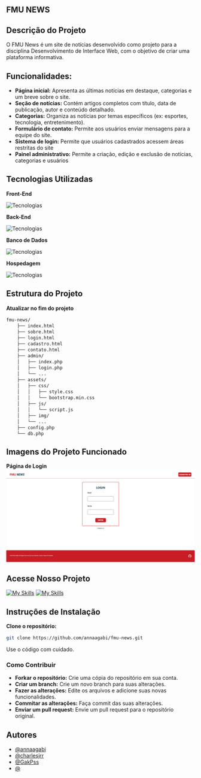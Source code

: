 ## FMU NEWS

## Descrição do Projeto
O FMU News é um site de notícias desenvolvido como projeto para a disciplina Desenvolvimento de Interface Web, com o objetivo de criar uma plataforma informativa.

## Funcionalidades:

- **Página inicial:** Apresenta as últimas notícias em destaque, categorias e um breve sobre o site.
- **Seção de notícias:** Contém artigos completos com título, data de publicação, autor e conteúdo detalhado.
- **Categorias:** Organiza as notícias por temas específicos (ex: esportes, tecnologia, entretenimento).
- **Formulário de contato:** Permite aos usuários enviar mensagens para a equipe do site.
- **Sistema de login:** Permite que usuários cadastrados acessem áreas restritas do site
- **Painel administrativo:** Permite a criação, edição e exclusão de notícias, categorias e usuários

## Tecnologias Utilizadas

**Front-End**

![Tecnologias](https://skillicons.dev/icons?i=figma,html,css,bootstrap)

**Back-End**

![Tecnologias](https://skillicons.dev/icons?i=php,postman)

**Banco de Dados**

![Tecnologias](https://skillicons.dev/icons?i=mysql)

**Hospedagem**

![Tecnologias](https://skillicons.dev/icons?i=vercel)


## Estrutura do Projeto
**Atualizar no fim do projeto**
```
fmu-news/
    ├── index.html
    ├── sobre.html
    ├── login.html
    ├── cadastro.html
    ├── contato.html
    ├── admin/
    │   ├── index.php
    │   ├── login.php
    │   └── ...
    ├── assets/
    │   ├── css/
    │   │   ├── style.css
    │   │   └── bootstrap.min.css
    │   ├── js/
    │   │   └── script.js
    │   ├── img/
    │   └── ...
    ├── config.php
    └── db.php
```

## Imagens do Projeto Funcionado

**Página de Login**
![Login](assets/imagens/readme/login.png)

## Acesse Nosso Projeto
[![My Skills](https://skillicons.dev/icons?i=figma)](https://www.figma.com/design/5CflBYbkceLWuCDT8vWlgp/Design-de-Interface-Web?node-id=1-3&node-type=frame&t=qD52a5vwpm7f4nf0-0) [![My Skills](https://skillicons.dev/icons?i=vercel)](https://fmu-news.vercel.app/login.html)


## Instruções de Instalação
**Clone o repositório:**
```bash
git clone https://github.com/annaagabi/fmu-news.git
```

Use o código com cuidado.

### Como Contribuir
- **Forkar o repositório:** Crie uma cópia do repositório em sua conta.
- **Criar um branch:** Crie um novo branch para suas alterações.
- **Fazer as alterações:** Edite os arquivos e adicione suas novas funcionalidades.
- **Commitar as alterações:** Faça commit das suas alterações.
- **Enviar um pull request:** Envie um pull request para o repositório original.

## Autores
- [@annaagabi](https://www.github.com/annaagabi)
- [@charlesjrr](https://www.github.com/charlesjrr)
- [@GakPss](https://www.github.com/GakPss)
- [@](https://www.github.com/)